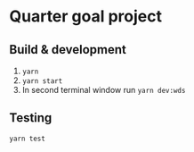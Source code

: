# Quarter goal project


## Build & development

1. `yarn`
2. `yarn start`
3. In second terminal window run `yarn dev:wds`

## Testing

`yarn test`
